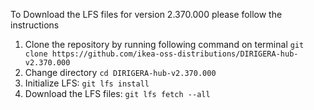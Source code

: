 To Download the LFS files for version 2.370.000 please follow the instructions

1. Clone the repository by running following command on terminal `git clone https://github.com/ikea-oss-distributions/DIRIGERA-hub-v2.370.000`
2. Change directory `cd DIRIGERA-hub-v2.370.000`
3. Initialize LFS: `git lfs install`
4. Download the LFS files: `git lfs fetch --all`
